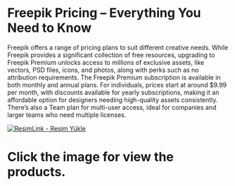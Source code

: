 # Freepik Pricing – Everything You Need to Know
Freepik offers a range of pricing plans to suit different creative needs. While Freepik provides a significant collection of free resources, upgrading to Freepik Premium unlocks access to millions of exclusive assets, like vectors, PSD files, icons, and photos, along with perks such as no attribution requirements. The Freepik Premium subscription is available in both monthly and annual plans. For individuals, prices start at around $9.99 per month, with discounts available for yearly subscriptions, making it an affordable option for designers needing high-quality assets consistently. There’s also a Team plan for multi-user access, ideal for companies and larger teams who need multiple licenses.


<a href="https://www.digitallicenses.net/?product_cat=&post_type=product&s=freepik&btnSubmit=" title="ResimLink - Resim Yükle"><img src="https://github.com/user-attachments/assets/e2dd7f4e-e9c9-46b0-92a1-a4a628a1494e" title="ResimLink - Resim Yükle" alt="ResimLink - Resim Yükle"></a>

# Click the image for view the products.
